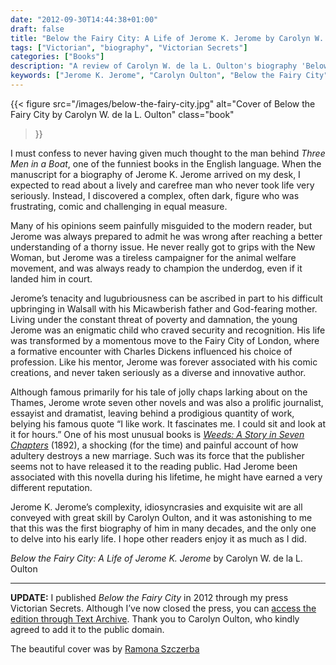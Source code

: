 ```yaml
---
date: "2012-09-30T14:44:38+01:00"
draft: false
title: "Below the Fairy City: A Life of Jerome K. Jerome by Carolyn W. de la L. Oulton"
tags: ["Victorian", "biography", "Victorian Secrets"]
categories: ["Books"]
description: "A review of Carolyn W. de la L. Oulton's biography 'Below the Fairy City: A Life of Jerome K. Jerome,' revealing the complex man behind 'Three Men in a Boat.' Discover Jerome's dark side, his suppressed novella 'Weeds,' and his campaigns for animal welfare."
keywords: ["Jerome K. Jerome", "Carolyn Oulton", "Below the Fairy City", "literary biography", "Three Men in a Boat", "Victorian humour", "animal welfare", "Weeds novella"]
---
```


{{< figure
  src="/images/below-the-fairy-city.jpg"
  alt="Cover of Below the Fairy City by Carolyn W. de la L. Oulton"
  class="book"
>}}

I must confess to never having given much thought to the man behind _Three Men in a Boat_, one of the funniest books in the English language. When the manuscript for a biography of Jerome K. Jerome arrived on my desk, I expected to read about a lively and carefree man who never took life very seriously.  Instead, I discovered a complex, often dark, figure who was frustrating, comic and challenging in equal measure.

Many of his opinions seem painfully misguided to the modern reader, but Jerome was always prepared to admit he was wrong after reaching a better understanding of a thorny issue. He never really got to grips with the New Woman, but Jerome was a tireless campaigner for the animal welfare movement, and was always ready to champion the underdog, even if it landed him in court.

Jerome’s tenacity and lugubriousness can be ascribed in part to his difficult upbringing in Walsall with his Micawberish father and God-fearing mother. Living under the constant threat of poverty and damnation, the young Jerome was an enigmatic child who craved security and recognition. His life was transformed by a momentous move to the Fairy City of London, where a formative encounter with Charles Dickens influenced his choice of profession. Like his mentor, Jerome was forever associated with his comic creations, and never taken seriously as a diverse and innovative author.

Although famous primarily for his tale of jolly chaps larking about on the Thames, Jerome wrote seven other novels and was also a prolific journalist, essayist and dramatist, leaving behind a prodigious quantity of work, belying his famous quote “I like work. It fascinates me. I could sit and look at it for hours.” One of his most unusual books is [_Weeds: A Story in Seven Chapters_](/posts/weeds/) (1892), a shocking (for the time) and painful account of how adultery destroys a new marriage. Such was its force that the publisher seems not to have released it to the reading public. Had Jerome been associated with this novella during his lifetime, he might have earned a very different reputation.

Jerome K. Jerome’s complexity, idiosyncrasies and exquisite wit are all conveyed with great skill by Carolyn Oulton, and it was astonishing to me that this was the first biography of him in many decades, and the only one to delve into his early life. I hope other readers enjoy it as much as I did.

_Below the Fairy City: A Life of Jerome K. Jerome_ by Carolyn W. de la L. Oulton

---

**UPDATE:** I published _Below the Fairy City_ in 2012 through my press Victorian Secrets. Although I’ve now closed the press, you can [access the edition through Text Archive](https://archive.org/details/9781906469375). Thank you to Carolyn Oulton, who kindly agreed to add it to the public domain.

The beautiful cover was by [Ramona Szczerba](https://www.winonacookie.etsy.com)
